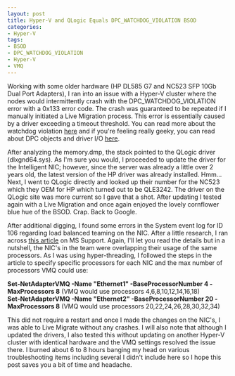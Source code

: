 ```yaml
---
layout: post
title: Hyper-V and QLogic Equals DPC_WATCHDOG_VIOLATION BSOD
categories:
- Hyper-V
tags:
- BSOD
- DPC_WATCHDOG_VIOLATION
- Hyper-V
- VMQ
---
```

Working with some older hardware (HP DL585 G7 and NC523 SFP 10Gb Dual Port Adapters), I ran into an issue with a Hyper-V cluster where the nodes would intermittently crash with the DPC_WATCHDOG_VIOLATION error with a 0x133 error code. The crash was guaranteed to be repeated if I manually initiated a Live Migration process. This error is essentially caused by a driver exceeding a timeout threshold. You can read more about the watchdog violation <a href="https://msdn.microsoft.com/en-us/library/windows/hardware/jj154556(v=vs.85).aspx" target="_blank">here</a> and if you're feeling really geeky, you can read about DPC objects and driver I/O <a href="https://msdn.microsoft.com/en-us/library/windows/hardware/ff544084(v=vs.85).aspx" target="_blank">here</a>.

After analyzing the memory.dmp, the stack pointed to the QLogic driver (dlxgnd64.sys). As I'm sure you would, I proceeded to update the driver for the Intelligent NIC; however, since the server was already a little over 2 years old, the latest version of the HP driver was already installed. Hmm... Next, I went to QLogic directly and looked up their number for the NC523 which they OEM for HP which turned out to be QLE3242. The driver on the QLogic site was more current so I gave that a shot. After updating I tested again with a Live Migration and once again enjoyed the lovely cornflower blue hue of the BSOD. Crap. Back to Google.

After additional digging, I found some errors in the System event log for ID 106 regarding load balanced teaming on the NIC. After a little research, I ran across <a href="https://support.microsoft.com/en-us/kb/2974384">this article</a> on MS Support. Again, I'll let you read the details but in a nutshell, the NIC's in the team were overlapping their usage of the same processors. As I was using hyper-threading, I followed the steps in the article to specify specific processors for each NIC and the max number of processors VMQ could use:

**Set-NetAdapterVMQ -Name "Ethernet1" -BaseProcessorNumber 4 -MaxProcessors 8** (VMQ would use processors 4,6,8,10,12,14,16,18)<br />
**Set-NetAdapterVMQ -Name "Ethernet2" -BaseProcessorNumber 20 -MaxProcessors 8** (VMQ would use processors 20,22,24,26,28,30,32,34)

This did not require a restart and once I made the changes on the NIC's, I was able to Live Migrate without any crashes. I will also note that although I updated the drivers, I also tested this without updating on another Hyper-V cluster with identical hardware and the VMQ settings resolved the issue there. I burned about 6 to 8 hours banging my head on various troubleshooting items including several I didn't include here so I hope this post saves you a bit of time and headache.